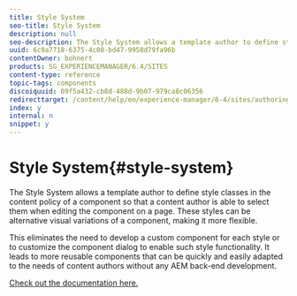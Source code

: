 ```yaml
---
title: Style System
seo-title: Style System
description: null
seo-description: The Style System allows a template author to define style classes in the content policy of a component so that a content author is able to select them when editing the component on a page. This leads to more reusable components that can be quickly and easily adapted to the needs of content authors without any AEM back-end development.
uuid: 6c9a7718-6375-4c08-bd47-9958d79fa96b
contentOwner: bohnert
products: SG_EXPERIENCEMANAGER/6.4/SITES
content-type: reference
topic-tags: components
discoiquuid: 09f5a432-cb8d-488d-9b07-979ca8c06356
redirecttarget: /content/help/en/experience-manager/6-4/sites/authoring/using/style-system.html
index: y
internal: n
snippet: y
---
```


# Style System{#style-system}

The Style System allows a template author to define style classes in the content policy of a component so that a content author is able to select them when editing the component on a page. These styles can be alternative visual variations of a component, making it more flexible.

This eliminates the need to develop a custom component for each style or to customize the component dialog to enable such style functionality. It leads to more reusable components that can be quickly and easily adapted to the needs of content authors without any AEM back-end development.

[Check out the documentation here.](../../../sites/authoring/using/style-system.md)  

